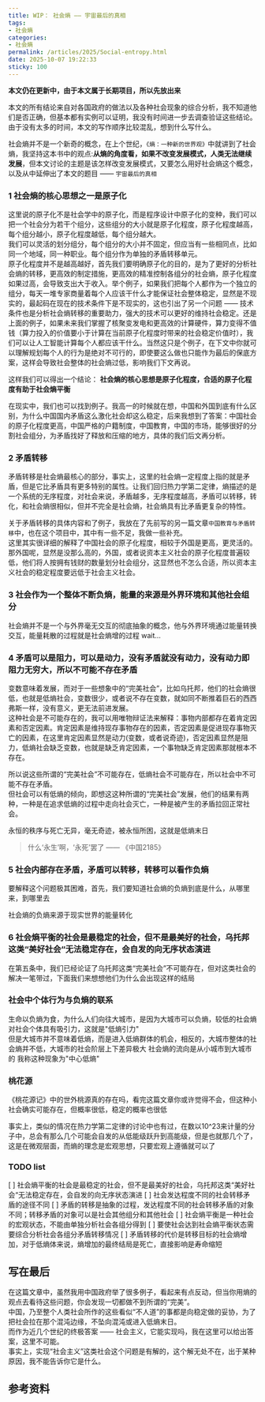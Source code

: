 ```yaml
---
title: WIP： 社会熵 —— 宇宙最后的真相
tags: 
- 社会熵
categories: 
- 社会熵
permalink: /articles/2025/Social-entropy.html
date: 2025-10-07 19:22:33
sticky: 100
---
```


**本文仍在更新中，由于本文属于长期项目，所以先放出来**

本文的所有结论来自对各国政府的做法以及各种社会现象的综合分析，我不知道他们是否正确，但基本都有实例可以证明，我没有时间进一步去调查验证这些结论。由于没有太多的时间，本文的写作顺序比较混乱，想到什么写什么。

社会熵并不是一个新奇的概念，在上个世纪，`《熵：一种新的世界观》`中就讲到了社会熵，我坚持这本书中的观点:**从熵的角度看，如果不改变发展模式，人类无法继续发展**，但本文讨论的主题是该怎样改变发展模式，又要怎么用好社会熵这个概念，以及从中延伸出了本文的题目 —— `宇宙最后的真相`

### 1 社会熵的核心思想之一是原子化

这里说的原子化不是社会学中的原子化，而是程序设计中原子化的变种，我们可以把一个社会分为若干个组分，这些组分的大小就是原子化程度，原子化程度越高，每个组分越小，原子化程度越低，每个组分越大。  
我们可以灵活的划分组分，每个组分的大小并不固定，但应当有一些相同点，比如同一个地域，同一种职业。每个组分作为单独的矛盾转移单元。  
原子化程度并不是越高越好，首先我们要明确原子化的目的，是为了更好的分析社会熵的转移，更高效的制定措施，更高效的精准控制各组分的社会熵，原子化程度如果过高，会导致支出大于收入。举个例子，如果我们把每个人都作为一个独立的组分，每天一堆专家商量着每个人应该干什么才能保证社会整体稳定，显然是不现实的，最起码在现在的技术条件下是不现实的，这也引出了另一个问题 —— 技术条件也是分析社会熵转移的重要助力，强大的技术可以更好的维持社会稳定。还是上面的例子，如果未来我们掌握了核聚变发电和更高效的计算硬件，算力变得不值钱（算力投入的价值要小于计算在当前原子化程度时带来的社会稳定价值时），我们可以让人工智能计算每个人都应该干什么。当然这只是个例子，在下文中你就可以理解规划每个人的行为是绝对不可行的，即使要这么做也只能作为最后的保底方案，这样会导致社会整体的社会熵过低，影响我们下文再说。  

这样我们可以得出一个结论： **社会熵的核心思想是原子化程度，合适的原子化程度有助于社会熵平衡**

在现实中，我们也可以找到例子。我高一的时候就在想，中国和外国到底有什么区别，为什么中国国内矛盾这么激化社会却这么稳定，后来我想到了答案：中国社会的原子化程度更高，中国严格的户籍制度，中国教育，中国的市场，能够很好的分割社会组分，为矛盾找好了释放和压缩的地方，具体的我们后文再分析。
<!-- TODO: -->
### 2 矛盾转移

矛盾转移是社会熵最核心的部分，事实上，这里的社会熵一定程度上指的就是矛盾，但是它比矛盾具有更多特别的属性。让我们回归热力学第二定律，熵描述的是一个系统的无序程度，对社会来说，矛盾越多，无序程度越高，矛盾可以转移，转化，和社会熵很相似，但并不完全是社会熵，社会熵具有比矛盾更复杂的特性。

关于矛盾转移的具体内容和了例子，我放在了先前写的另一篇文章`中国教育与矛盾转移`中，也在这个项目中，其中有一些不足，我做一些补充。  
这里其实很详细的解释了中国社会的原子化程度，相较于外国是更高，更灵活的。  
那外国呢，显然是没那么高的，外国，或者说资本主义社会的原子化程度普遍较低，他们将人按拥有钱财的数量划分社会组分，这显然也不怎么合适，所以资本主义社会的稳定程度要远低于社会主义社会。  

### 3 社会作为一个整体不断负熵，能量的来源是外界环境和其他社会组分

社会熵并不是一个与外界毫无交互的彻底抽象的概念，他与外界环境通过能量转换交互，能量耗散的过程就是社会熵增的过程
wait...

### 4 矛盾可以是阻力，可以是动力，没有矛盾就没有动力，没有动力即阻力无穷大，所以不可能不存在矛盾

变数意味着发展，而对于一些想象中的“完美社会”，比如乌托邦，他们的社会熵很低，也就是低熵社会，变数很少，或者说不存在变数，就如同不断推着巨石的西西弗斯一样，没有意义，更无法前进发展。  
这种社会是不可能存在的，我可以用唯物辩证法来解释：事物内部都存在着肯定因素和否定因素。肯定因素是维持现存事物存在的因素，否定因素是促进现存事物灭亡的因素，在这里肯定因素显然是动力(变数，或者说奇迹)，否定因素显然是阻力，低熵社会缺乏变数，也就是缺乏肯定因素，一个事物缺乏肯定因素那就根本不存在。  

所以说这些所谓的“完美社会”不可能存在，低熵社会不可能存在，所以社会中不可能不存在矛盾。  
但社会可以有低熵的倾向，即想这这种所谓的“完美社会”发展，他们的结果有两种，一种是在追求低熵的过程中走向社会灭亡，一种是被产生的矛盾拉回正常社会。

永恒的秩序与死亡无异，毫无奇迹，被永恒所困，这就是低熵末日
> 什么‘永生’啊，‘永死’罢了 —— 《中国2185》

### 5 社会内部存在矛盾，矛盾可以转移，转移可以看作负熵

要解释这个问题极其困难，首先，我们要知道社会熵的负熵到底是什么，从哪里来，到哪里去  

社会熵的负熵来源于现实世界的能量转化
<!-- 求知过程是人类认知系统的一种活动，它需要能量输入（如大脑活动需要消耗能量）和信息输入（从环境中获取知识） -->
<!-- 负熵的意思是系统有序程度的增加。在一个封闭系统中，熵总是趋向于增加，这意味着系统的混乱程度和无序状态会增大。然而，在某些情况下，特别是当系统受到外部控制或干预时，其熵可能会减少，这种情况下的熵变被称为负熵 -->
<!-- 社会熵与物理能量不是"互相转化"的关系，而是社会系统通过消耗物理能量来获取"负熵流"，从而实现有序化。-->
<!-- 社会系统通过消耗物理能量获取负熵流，学生阶层作为社会系统的重要组分，通过接受教育（负熵流）来维持自身有序状态，当他们获得足够的负熵流后，可以转化为社会系统的负熵源，为社会系统提供新的有序性 -->
<!-- "在远离平衡状态的情况下，处于开放型复杂系统的烃源岩，通过粘土矿物晶体层间吸附物之间的物质交换和能量交换，引发'负熵-自组织'的周期振荡"。 -->

### 6 社会熵平衡的社会是最稳定的社会，但不是最美好的社会，乌托邦这类“美好社会“无法稳定存在，会自发的向无序状态演进

在第五条中，我们已经论证了乌托邦这类“完美社会”不可能存在，但对这类社会的解决一笔带过，下面我们来想想他们为什么会出现这样的结局
<!-- TODO: -->

### 社会中个体行为与负熵的联系

生命以负熵为食，为什么人们向往大城市，是因为大城市可以负熵，较低的社会熵对社会个体具有吸引力，这就是"低熵引力"  
但是大城市并不意味着低熵，而是进入低熵群体的机会，相反的，大城市整体的社会熵并不低，大城市的社会阶层上下差异极大
社会熵的流向是从小城市到大城市的
我称这种现象为"中心低熵"
<!-- 负熵为动力(?) -->
<!-- 熵不平衡-社会资源不平衡 -->
<!-- 分区策略->效率高 -->
<!-- 宏观>微观 -->
<!-- 稳定+高效 -->

### 桃花源

《桃花源记》中的世外桃源真的存在吗，看完这篇文章你或许觉得不会，但这种小社会确实可能存在，但概率很低，稳定的概率也很低  

事实上，类似的情况在热力学第二定律的讨论中也有过，在数以10^23来计量的分子中，总会有那么几个可能会自发的从低能级跃升到高能级，但是也就那几个了，这是在微观层面，而熵的理念是宏观思想，只要宏观上遵循就可以了  

### TODO list

[ ] 社会熵平衡的社会是最稳定的社会，但不是最美好的社会，乌托邦这类“美好社会“无法稳定存在，会自发的向无序状态演进
[ ] 社会发达程度不同的社会转移矛盾的途径不同
[ ] 矛盾的转移是抽象的过程，发达程度不同的社会转移矛盾的对象不同；转移矛盾的对象可以是社会其他组分和其他社会
[ ] 社会熵平衡是一种社会的宏观状态，不能由单独分析社会各组分得到
[ ] 要使社会达到社会熵平衡状态需要综合分析社会各组分矛盾转移情况
[ ] 矛盾转移的代价是转移目标的社会熵增加，对于低熵体来说，熵增加的最终结局是死亡，直接影响是寿命缩短
<!-- TODO:混沌边缘 -->

## 写在最后

在这篇文章中，虽然我用中国政府举了很多例子，看起来有点反动，但当你用熵的观点去看待这些问题，你会发现一切都做不到所谓的“完美”。  
中国，乃至整个人类社会所作的这些看似“不人道”的事都是向稳定做的妥协，为了把社会拉在那个混沌边缘，不坠向混沌或进入低熵末日。  
而作为近几个世纪的终极答案 —— 社会主义，它能实现吗，我在这里可以给出答案，这里不可能。  
事实上，实现“社会主义”这类社会这个问题是有解的，这个解无处不在，出于某种原因，我不能告诉你它是什么。

## 参考资料

[^1]: [社会增熵与负熵社会](https://zhuanlan.zhihu.com/p/655367440)  
[^2]: [熵的社会学意义](https://ruanyifeng.com/blog/2013/04/entropy.html)
[^3]: [Population Density and Social Pathology](https://gwern.net/doc/sociology/1962-calhoun.pdf)
[^4]: [“老鼠乌托邦”——惊人的实验，令人沉默的沉思](https://zhuanlan.zhihu.com/p/328029286)
[^5]: [Entropy and the City: Origins, trajectories and explorations of the concept in urban science](https://arxiv.org/abs/2403.15199)
[^6]: [Escaping the Laboratory: The Rodent Experiments of John B. Calhoun & Their Cultural Influence](https://eprints.lse.ac.uk/22514/1/2308Ramadams.pdf)